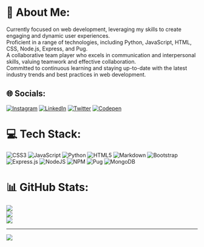 # 💫 About Me:
Currently focused on web development, leveraging my skills to create engaging and dynamic user experiences.<br>
Proficient in a range of technologies, including Python, JavaScript, HTML, CSS, Node.js, Express, and Pug.<br>
A collaborative team player who excels in communication and interpersonal skills, valuing teamwork and effective collaboration.<br>
Committed to continuous learning and staying up-to-date with the latest industry trends and best practices in web development.<br>


## 🌐 Socials:
[![Instagram](https://img.shields.io/badge/Instagram-%23E4405F.svg?logo=Instagram&logoColor=white)](https://instagram.com/theamankumarverma) [![LinkedIn](https://img.shields.io/badge/LinkedIn-%230077B5.svg?logo=linkedin&logoColor=white)](https://linkedin.com/in/aman-kumar-verma-/) [![Twitter](https://img.shields.io/badge/Twitter-%231DA1F2.svg?logo=Twitter&logoColor=white)](https://twitter.com/@_amankumarverma) [![Codepen](https://img.shields.io/badge/Codepen-000000?style=for-the-badge&logo=codepen&logoColor=white)](https://codepen.io/sciencian) 

# 💻 Tech Stack:
![CSS3](https://img.shields.io/badge/css3-%231572B6.svg?style=for-the-badge&logo=css3&logoColor=white) ![JavaScript](https://img.shields.io/badge/javascript-%23323330.svg?style=for-the-badge&logo=javascript&logoColor=%23F7DF1E) ![Python](https://img.shields.io/badge/python-3670A0?style=for-the-badge&logo=python&logoColor=ffdd54) ![HTML5](https://img.shields.io/badge/html5-%23E34F26.svg?style=for-the-badge&logo=html5&logoColor=white) ![Markdown](https://img.shields.io/badge/markdown-%23000000.svg?style=for-the-badge&logo=markdown&logoColor=white) ![Bootstrap](https://img.shields.io/badge/bootstrap-%23563D7C.svg?style=for-the-badge&logo=bootstrap&logoColor=white) ![Express.js](https://img.shields.io/badge/express.js-%23404d59.svg?style=for-the-badge&logo=express&logoColor=%2361DAFB) ![NodeJS](https://img.shields.io/badge/node.js-6DA55F?style=for-the-badge&logo=node.js&logoColor=white) ![NPM](https://img.shields.io/badge/NPM-%23000000.svg?style=for-the-badge&logo=npm&logoColor=white) ![Pug](https://img.shields.io/badge/Pug-FFF?style=for-the-badge&logo=pug&logoColor=A86454) ![MongoDB](https://img.shields.io/badge/MongoDB-%234ea94b.svg?style=for-the-badge&logo=mongodb&logoColor=white)
# 📊 GitHub Stats:
![](https://github-readme-stats.vercel.app/api?username=isamanverma&theme=dark&hide_border=false&include_all_commits=false&count_private=false)<br/>
![](https://github-readme-streak-stats.herokuapp.com/?user=isamanverma&theme=dark&hide_border=false)<br/>
![](https://github-readme-stats.vercel.app/api/top-langs/?username=isamanverma&theme=dark&hide_border=false&include_all_commits=false&count_private=false&layout=compact)

---
[![](https://visitcount.itsvg.in/api?id=isamanverma&icon=0&color=1)](https://visitcount.itsvg.in)

<!-- Proudly created with GPRM ( https://gprm.itsvg.in ) -->
<!--
**isamanverma/isamanverma** is a ✨ _special_ ✨ repository because its `README.md` (this file) appears on your GitHub profile.

Here are some ideas to get you started:

- 🔭 I’m currently working on ...
- 🌱 I’m currently learning ...
- 👯 I’m looking to collaborate on ...
- 🤔 I’m looking for help with ...
- 💬 Ask me about ...
- 📫 How to reach me: ...
- 😄 Pronouns: ...
- ⚡ Fun fact: ...
-->
